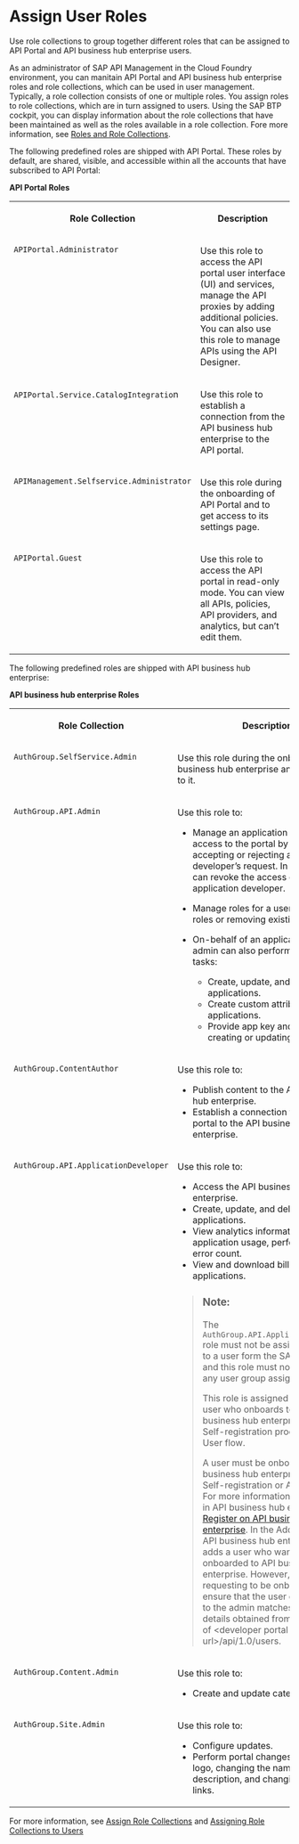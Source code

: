 <!-- loio911ca5a620e94ab581fa159d76b3b108 -->

# Assign User Roles

Use role collections to group together different roles that can be assigned to API Portal and API business hub enterprise users.

As an administrator of SAP API Management in the Cloud Foundry environment, you can manitain API Portal and API business hub enterprise roles and role collections, which can be used in user management. Typically, a role collection consists of one or multiple roles. You assign roles to role collections, which are in turn assigned to users. Using the SAP BTP cockpit, you can display information about the role collections that have been maintained as well as the roles available in a role collection. Fore more information, see [Roles and Role Collections](https://help.sap.com/viewer/65de2977205c403bbc107264b8eccf4b/Cloud/en-US/14a877c6e2f14832999df500ffa6e05e.html).

The following predefined roles are shipped with API Portal. These roles by default, are shared, visible, and accessible within all the accounts that have subscribed to API Portal:

**API Portal Roles**


<table>
<tr>
<th valign="top">

Role Collection



</th>
<th valign="top">

Description



</th>
</tr>
<tr>
<td valign="top">

`APIPortal.Administrator`



</td>
<td valign="top">

Use this role to access the API portal user interface \(UI\) and services, manage the API proxies by adding additional policies. You can also use this role to manage APIs using the API Designer.



</td>
</tr>
<tr>
<td valign="top">

`APIPortal.Service.CatalogIntegratio`n



</td>
<td valign="top">

Use this role to establish a connection from the API business hub enterprise to the API portal.



</td>
</tr>
<tr>
<td valign="top">

`APIManagement.Selfservice.Administrator`



</td>
<td valign="top">

Use this role during the onboarding of API Portal and to get access to its settings page.



</td>
</tr>
<tr>
<td valign="top">

`APIPortal.Guest`



</td>
<td valign="top">

Use this role to access the API portal in read-only mode. You can view all APIs, policies, API providers, and analytics, but can’t edit them.



</td>
</tr>
</table>

The following predefined roles are shipped with API business hub enterprise:

**API business hub enterprise Roles**


<table>
<tr>
<th valign="top">

Role Collection



</th>
<th valign="top">

Description



</th>
</tr>
<tr>
<td valign="top">

`AuthGroup.SelfService.Admin`



</td>
<td valign="top">

Use this role during the onboarding of API business hub enterprise and to get access to it.



</td>
</tr>
<tr>
<td valign="top">

`AuthGroup.API.Admin` 



</td>
<td valign="top">

Use this role to:

-   Manage an application developer’s access to the portal by either accepting or rejecting an application developer’s request. In addition, you can revoke the access of an existing application developer.
-   Manage roles for a user by adding new roles or removing existing roles.

-   On-behalf of an application developer, admin can also perform the following tasks:
    -   Create, update, and delete applications.
    -   Create custom attributes for applications.
    -   Provide app key and secret, while creating or updating an application.




</td>
</tr>
<tr>
<td valign="top">

`AuthGroup.ContentAuthor`



</td>
<td valign="top">

Use this role to:

-   Publish content to the API business hub enterprise.
-   Establish a connection from the API portal to the API business hub enterprise.



</td>
</tr>
<tr>
<td valign="top">

`AuthGroup.API.ApplicationDeveloper`



</td>
<td valign="top">

Use this role to:

-   Access the API business hub enterprise.
-   Create, update, and delete applications.
-   View analytics information on application usage, performance, and error count.
-   View and download bills for subscribed applications.

> ### Note:  
> The `AuthGroup.API.ApplicationDeveloper` role must not be assigned manually to a user form the SAP BTP Cockpit and this role must not be a part of any user group assignment.
> 
> This role is assigned by default to a user who onboards to the API business hub enterprise using the Self-registration process or via Add User flow.
> 
> A user must be onboarded to API business hub enterprise only via Self-registration or Add User flow. For more information on registering in API business hub enterprise, see [Register on API business hub enterprise](../APIM-Development/register-on-api-business-hub-enterprise-c85fafe.md). In the Add User flow, the API business hub enterprise admin adds a user who wants to be onboarded to API business hub enterprise. However, the user who is requesting to be onboarded must ensure that the user details provided to the admin matches the user details obtained from the response of <developer portal url\>/api/1.0/users.



</td>
</tr>
<tr>
<td valign="top">

`AuthGroup.Content.Admin` 



</td>
<td valign="top">

Use this role to:

-   Create and update categories.



</td>
</tr>
<tr>
<td valign="top">

`AuthGroup.Site.Admin` 



</td>
<td valign="top">

Use this role to:

-   Configure updates.
-   Perform portal changes like uploading logo, changing the name and description, and changing the footer links.



</td>
</tr>
</table>

For more information, see [Assign Role Collections](https://help.sap.com/viewer/65de2977205c403bbc107264b8eccf4b/Cloud/en-US/9e1bf57130ef466e8017eab298b40e5e.html) and [Assigning Role Collections to Users](assigning-role-collections-to-users-80bb02e.md)

